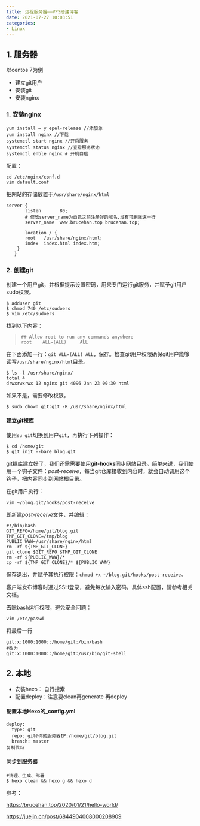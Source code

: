 ```yaml
---
title: 远程服务器——VPS搭建博客
date: 2021-07-27 10:03:51
categories:
- Linux
---
```

## 1. 服务器

以centos 7为例

- 建立git用户
- 安装git
- 安装nginx

### 1. 安装nginx

```shell
yum install – y epel-release //添加源
yum install nginx //下载
systemctl start nginx //开启服务
systemctl status nginx //查看服务状态
systemctl enble nginx # 开机自启
```

配置：

```shell
cd /etc/nginx/conf.d
vim default.conf
```

把网站的存储放置于`/usr/share/nginx/html`

```txx
server {
       listen       80;
       # 修改server_name为自己之前注册好的域名,没有可删除这一行
       server_name  www.brucehan.top brucehan.top;

       location / {
       root   /usr/share/nginx/html;
       index  index.html index.htm;
   	}
   }
```

### 2. 创建git

创建一个用户git，并根据提示设置密码，用来专门运行git服务，并赋予git用户sudo权限。

```
$ adduser git
$ chmod 740 /etc/sudoers
$ vim /etc/sudoers
```

找到以下内容：

> ```
> ## Allow root to run any commands anywhere
> root    ALL=(ALL)     ALL
> ```

在下面添加一行：`git ALL=(ALL) ALL`，保存。检查git用户权限确保git用户能够读写`/usr/share/nginx/html`目录。

```
$ ls -l /usr/share/nginx/
total 4
drwxrwxrwx 12 nginx git 4096 Jan 23 00:39 html
```

如果不是，需要修改权限。

```
$ sudo chown git:git -R /usr/share/nginx/html
```

#### 建立git裸库

使用`su git`切换到用户`git`，再执行下列操作：

```
$ cd /home/git
$ git init --bare blog.git
```

git裸库建立好了，我们还需需要使用**git-hooks**同步网站目录。简单来说，我们使用一个钩子文件：*post-receive*，每当git仓库接收到内容时，就会自动调用这个钩子，把内容同步到网站根目录。

在git用户执行：

```
vim ~/blog.git/hooks/post-receive
```

即新建*post-receive*文件，并编辑：

```
#!/bin/bash
GIT_REPO=/home/git/blog.git
TMP_GIT_CLONE=/tmp/blog
PUBLIC_WWW=/usr/share/nginx/html
rm -rf ${TMP_GIT_CLONE}
git clone $GIT_REPO $TMP_GIT_CLONE
rm -rf ${PUBLIC_WWW}/*
cp -rf ${TMP_GIT_CLONE}/* ${PUBLIC_WWW}
```

保存退出，并赋予其执行权限：`chmod +x ~/blog.git/hooks/post-receive`。

客户端发布博客时通过SSH登录，避免每次输入密码。具体ssh配置，请参考相关文档。

去除bash运行权限，避免安全问题：

```shell
vim /etc/paswd
```

将最后一行

```
git:x:1000:1000::/home/git:/bin/bash
#改为
git:x:1000:1000::/home/git:/usr/bin/git-shell
```


## 2. 本地

- 安装hexo： 自行搜索
- 配置deploy：注意要clean再generate 再deploy

#### 配置本地Hexo的_config.yml

```
deploy: 
  type: git
  repo: git@你的服务器IP:/home/git/blog.git
  branch: master
复制代码
```

#### 同步到服务器

```
#清理、生成、部署
$ hexo clean && hexo g && hexo d
```




参考：

https://brucehan.top/2020/01/21/hello-world/

https://juejin.cn/post/6844904008000208909